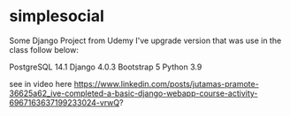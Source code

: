 # simplesocial
Some Django Project from Udemy
I've upgrade version that was use in the class follow below:

PostgreSQL 14.1
Django 4.0.3
Bootstrap 5
Python 3.9

see in video here
https://www.linkedin.com/posts/jutamas-pramote-36625a62_ive-completed-a-basic-django-webapp-course-activity-6967163637199233024-vrwQ?
